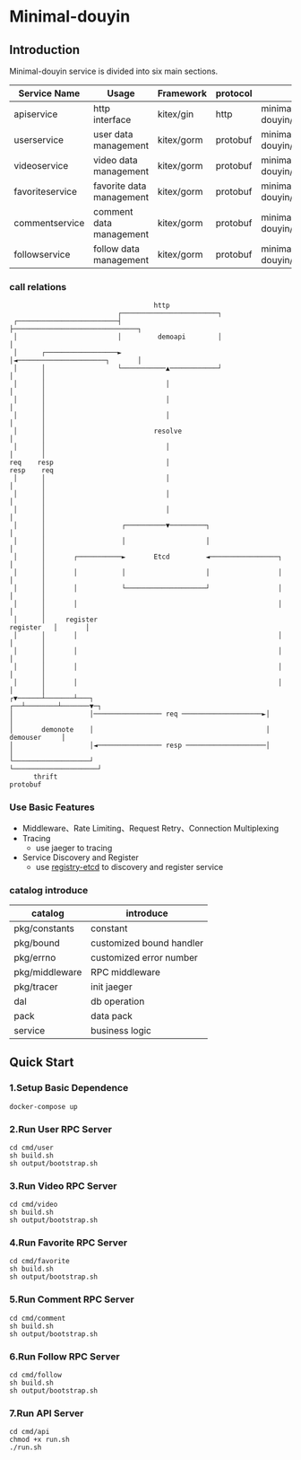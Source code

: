 # Minimal-douyin

## Introduction

Minimal-douyin service is divided into six main sections.

| Service Name    | Usage                    | Framework  | protocol | Path                        | IDL                               |
| --------------- | ------------------------ | ---------- | -------- | --------------------------- | --------------------------------- |
| apiservice      | http interface           | kitex/gin  | http     | minimal-douyin/cmd/api      |                                   |
| userservice     | user data management     | kitex/gorm | protobuf | minimal-douyin/cmd/user     | minimal-douyin/idl/user.proto     |
| videoservice    | video data management    | kitex/gorm | protobuf | minimal-douyin/cmd/video    | minimal-douyin/idl/video.proto    |
| favoriteservice | favorite data management | kitex/gorm | protobuf | minimal-douyin/cmd/favorite | minimal-douyin/idl/favorite.proto |
| commentservice  | comment data management  | kitex/gorm | protobuf | minimal-douyin/cmd/comment  | minimal-douyin/idl/comment.proto  |
| followservice   | follow data management   | kitex/gorm | protobuf | minimal-douyin/cmd/follow   | minimal-douyin/idl/follow.proto   |

### call relations

```
                                    http
                           ┌────────────────────────┐
 ┌─────────────────────────┤                        ├───────────────────────────────┐
 │                         │         demoapi        │                               │
 │      ┌──────────────────►                        │◄──────────────────────┐       │
 │      │                  └───────────▲────────────┘                       │       │
 │      │                              │                                    │       │
 │      │                              │                                    │       │
 │      │                              │                                    │       │
 │      │                           resolve                                 │       │
 │      │                              │                                    │       │
req    resp                            │                                   resp    req
 │      │                              │                                    │       │
 │      │                              │                                    │       │
 │      │                              │                                    │       │
 │      │                   ┌──────────▼─────────┐                          │       │
 │      │                   │                    │                          │       │
 │      │       ┌───────────►       Etcd         ◄─────────────────┐        │       │
 │      │       │           │                    │                 │        │       │
 │      │       │           └────────────────────┘                 │        │       │
 │      │       │                                                  │        │       │
 │      │     register                                           register   │       │
 │      │       │                                                  │        │       │
 │      │       │                                                  │        │       │
 │      │       │                                                  │        │       │
 │      │       │                                                  │        │       │
┌▼──────┴───────┴───┐                                           ┌──┴────────┴───────▼─┐
│                   │───────────────── req ────────────────────►│                     │
│       demonote    │                                           │        demouser     │
│                   │◄──────────────── resp ────────────────────│                     │
└───────────────────┘                                           └─────────────────────┘
      thrift                                                           protobuf
```

### Use Basic Features

- Middleware、Rate Limiting、Request Retry、Connection Multiplexing
- Tracing
  - use jaeger to tracing
- Service Discovery and Register
  - use [registry-etcd](https://github.com/kitex-contrib/registry-etcd) to discovery and register service

### catalog introduce

| catalog        | introduce                |
| -------------- | ------------------------ |
| pkg/constants  | constant                 |
| pkg/bound      | customized bound handler |
| pkg/errno      | customized error number  |
| pkg/middleware | RPC middleware           |
| pkg/tracer     | init jaeger              |
| dal            | db operation             |
| pack           | data pack                |
| service        | business logic           |

## Quick Start

### 1.Setup Basic Dependence

```
docker-compose up
```

### 2.Run User RPC Server

```
cd cmd/user
sh build.sh
sh output/bootstrap.sh
```

### 3.Run Video RPC Server

```
cd cmd/video
sh build.sh
sh output/bootstrap.sh
```

### 4.Run Favorite RPC Server

```
cd cmd/favorite
sh build.sh
sh output/bootstrap.sh
```

### 5.Run Comment RPC Server

```
cd cmd/comment
sh build.sh
sh output/bootstrap.sh
```

### 6.Run Follow RPC Server

```
cd cmd/follow
sh build.sh
sh output/bootstrap.sh
```

### 7.Run API Server

```
cd cmd/api
chmod +x run.sh
./run.sh
```
